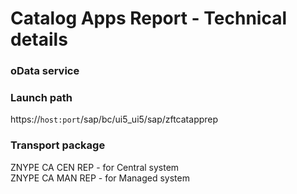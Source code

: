 # Catalog Apps Report - Technical details

### oData service


### Launch path
https://`host:port`/sap/bc/ui5_ui5/sap/zftcatapprep

### Transport package
ZNYPE CA CEN REP - for Central system<br>
ZNYPE CA MAN REP - for Managed system


